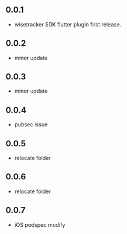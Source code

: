 ## 0.0.1

* wisetracker SDK flutter plugin first release.

## 0.0.2

* minor update

## 0.0.3

* minor update

## 0.0.4

* pubsec issue

## 0.0.5
* relocate folder

## 0.0.6
* relocate folder

## 0.0.7
* iOS podspec modify

